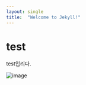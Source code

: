 ```yaml
---
layout: single
title:  "Welcome to Jekyll!"
---
```


# test

test입리다.

![image](https://github.com/wjdwodnr5452/wjdwodnr5452.github.io/assets/90361061/e8918c82-1ee4-4aa3-9e12-62535cb65f94)
